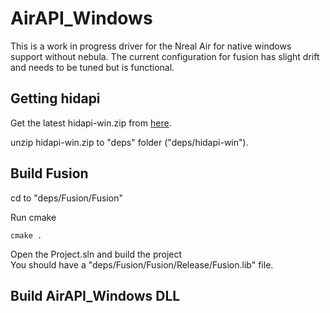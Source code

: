 # AirAPI_Windows

This is a work in progress driver for the Nreal Air for native windows support without nebula. The current configuration for fusion has slight drift and needs to be tuned but is functional.

## Getting hidapi
Get the latest hidapi-win.zip from [here](https://github.com/libusb/hidapi/releases).

unzip hidapi-win.zip to "deps" folder ("deps/hidapi-win").

## Build Fusion
cd to "deps/Fusion/Fusion"

Run cmake
```
cmake .
```

Open the Project.sln and build the project <br>
You should have a "deps/Fusion/Fusion/Release/Fusion.lib" file.

## Build AirAPI_Windows DLL
